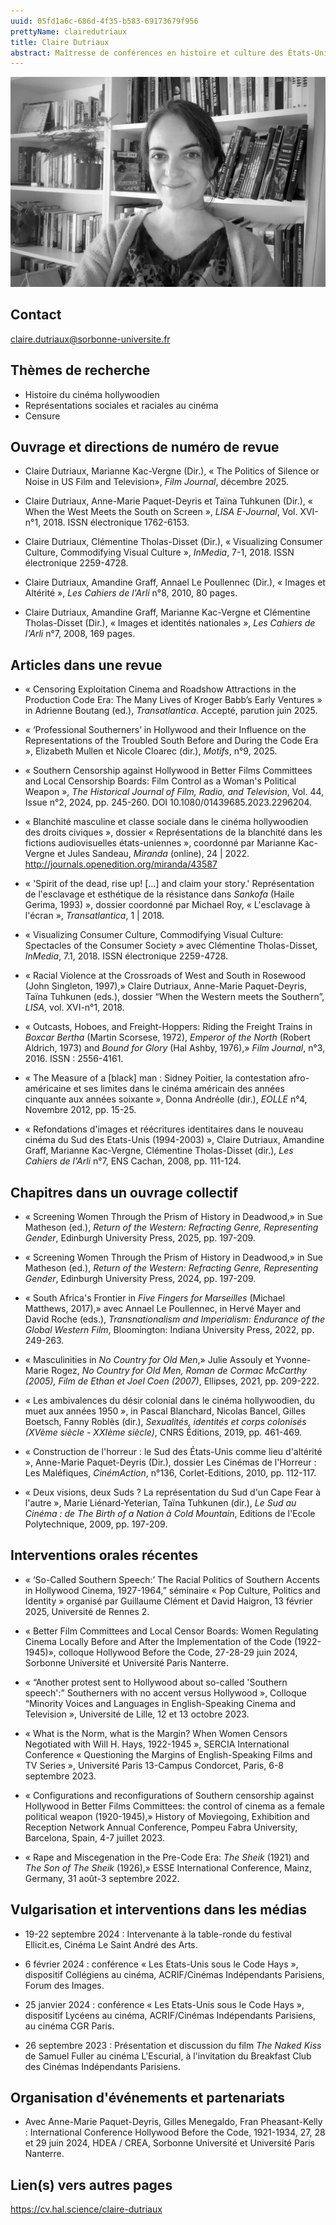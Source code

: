 ```yaml
---
uuid: 05fd1a6c-686d-4f35-b583-69173679f956
prettyName: clairedutriaux
title: Claire Dutriaux
abstract: Maîtresse de conférences en histoire et culture des États-Unis
---
```



![small](Dutriaux_Claire.jpg)

## Contact

 claire.dutriaux@sorbonne-universite.fr

## Thèmes de recherche

- Histoire du cinéma hollywoodien
- Représentations sociales et raciales au cinéma
- Censure

## Ouvrage et directions de numéro de revue

-	Claire Dutriaux, Marianne Kac-Vergne (Dir.), « The Politics of Silence or Noise in US Film and Television», *Film Journal*, décembre 2025.

- Claire Dutriaux, Anne-Marie Paquet-Deyris et Taïna Tuhkunen (Dir.), « When the West Meets the South on Screen », *LISA E-Journal*, Vol. XVI-n°1, 2018. ISSN électronique 1762-6153.

- Claire Dutriaux, Clémentine Tholas-Disset (Dir.), « Visualizing Consumer Culture, Commodifying Visual Culture », *InMedia*, 7-1, 2018. ISSN électronique 2259-4728.

- Claire Dutriaux, Amandine Graff, Annael Le Poullennec (Dir.), « Images et Altérité », *Les Cahiers de l'Arli* n°8, 2010, 80 pages.

- Claire Dutriaux, Amandine Graff, Marianne Kac-Vergne et Clémentine Tholas-Disset (Dir.), « Images et identités nationales », *Les Cahiers de l'Arli* n°7, 2008, 169 pages.

## Articles dans une revue

-  « Censoring Exploitation Cinema and Roadshow Attractions in the Production Code Era: The Many Lives of Kroger Babb’s Early Ventures » in Adrienne Boutang (ed.), *Transatlantica*. Accepté, parution juin 2025.

 - « ‘Professional Southerners’ in Hollywood and their Influence on the Representations of the Troubled South Before and During the Code Era », Elizabeth Mullen et Nicole Cloarec (dir.), *Motifs*, n°9, 2025.
  
- « Southern Censorship against Hollywood in Better Films Committees and Local Censorship Boards: Film Control as a Woman's Political Weapon », *The Historical Journal of Film, Radio, and Television*, Vol. 44, Issue n°2, 2024, pp. 245-260. DOI 10.1080/01439685.2023.2296204. 

- « Blanchité masculine et classe sociale dans le cinéma hollywoodien des droits civiques », dossier « Représentations de la blanchité dans les fictions audiovisuelles états-uniennes », coordonné par Marianne Kac-Vergne et Jules Sandeau, *Miranda* (online), 24 | 2022. http://journals.openedition.org/miranda/43587

- « 'Spirit of the dead, rise up! […] and claim your story.' Représentation de l'esclavage et esthétique de la résistance dans *Sankofa* (Haile Gerima, 1993) », dossier coordonné par Michael Roy, « L'esclavage à l'écran », *Transatlantica*, 1 | 2018. 

- « Visualizing Consumer Culture, Commodifying Visual Culture: Spectacles of the Consumer Society » avec Clémentine Tholas-Disset, *InMedia*, 7.1, 2018. ISSN électronique 2259-4728.

- « Racial Violence at the Crossroads of West and South in Rosewood (John Singleton, 1997),» Claire Dutriaux, Anne-Marie Paquet-Deyris, Taïna Tuhkunen (eds.), dossier “When the Western meets the Southern”, *LISA*, vol. XVI-n°1, 2018.

- « Outcasts, Hoboes, and Freight-Hoppers: Riding the Freight Trains in *Boxcar Bertha* (Martin Scorsese, 1972), *Emperor of the North* (Robert Aldrich, 1973) and *Bound for Glory* (Hal Ashby, 1976),» *Film Journal*, n°3, 2016. ISSN : 2556-4161. 	

- « The Measure of a [black] man : Sidney Poitier, la contestation afro-américaine et ses limites dans le cinéma américain des années cinquante aux années soixante », Donna Andréolle (dir.), *EOLLE* n°4, Novembre 2012, pp. 15-25.

- « Refondations d'images et réécritures identitaires dans le nouveau cinéma du Sud des Etats-Unis (1994-2003) », Claire Dutriaux, Amandine Graff, Marianne Kac-Vergne, Clémentine Tholas-Disset (dir.), *Les Cahiers de l'Arli* n°7, ENS Cachan, 2008, pp. 111-124.

## Chapitres dans un ouvrage collectif

- « Screening Women Through the Prism of History in Deadwood,» in Sue Matheson (ed.), *Return of the Western: Refracting Genre, Representing Gender*, Edinburgh University Press, 2025, pp. 197-209.

- « Screening Women Through the Prism of History in Deadwood,» in Sue Matheson (ed.), *Return of the Western: Refracting Genre, Representing Gender*, Edinburgh University Press, 2024, pp. 197-209.

- « South Africa's Frontier in *Five Fingers for Marseilles* (Michael Matthews, 2017),» avec Annael Le Poullennec, in Hervé Mayer and David Roche (eds.), *Transnationalism and Imperialism: Endurance of the Global Western Film*, Bloomington: Indiana University Press, 2022, pp. 249-263. 

- « Masculinities in *No Country for Old Men*,» Julie Assouly et Yvonne-Marie Rogez, *No Country for Old Men, Roman de Cormac McCarthy (2005), Film de Ethan et Joel Coen (2007)*, Ellipses, 2021, pp. 209-222.

- « Les ambivalences du désir colonial dans le cinéma hollywoodien, du muet aux années 1950 », in Pascal Blanchard, Nicolas Bancel, Gilles Boetsch, Fanny Roblès (dir.), *Sexualités, identités et corps colonisés (XVème siècle - XXIème siècle)*, CNRS Éditions, 2019, pp. 461-469.

- « Construction de l'horreur : le Sud des États-Unis comme lieu d'altérité », Anne-Marie Paquet-Deyris (Dir.), dossier Les Cinémas de l'Horreur : Les Maléfiques, *CinémAction*, n°136, Corlet-Editions, 2010, pp. 112-117. 

- « Deux visions, deux Suds ? La représentation du Sud d'un Cape Fear à l'autre », Marie Liénard-Yeterian, Taïna Tuhkunen (dir.), *Le Sud au Cinéma : de The Birth of a Nation à Cold Mountain*, Editions de l'Ecole Polytechnique, 2009, pp. 197-209.

## Interventions orales récentes

- « ‘So-Called Southern Speech:’ The Racial Politics of Southern Accents in Hollywood Cinema, 1927-1964,” séminaire « Pop Culture, Politics and Identity » organisé par Guillaume Clément et David Haigron, 13 février 2025, Université de Rennes 2.

- « Better Film Committees and Local Censor Boards: Women Regulating Cinema Locally Before and After the Implementation of the Code (1922-1945)», colloque Hollywood Before the Code, 27-28-29 juin 2024, Sorbonne Université et Université Paris Nanterre.

- « “Another protest sent to Hollywood about so-called 'Southern speech':” Southerners with no accent versus Hollywood », Colloque “Minority Voices and Languages in English-Speaking Cinema and Television », Université de Lille, 12 et 13 octobre 2023.

- « What is the Norm, what is the Margin? When Women Censors Negotiated with Will H. Hays, 1922-1945 », SERCIA International Conference « Questioning the Margins of English-Speaking Films and TV Series », Université Paris 13-Campus Condorcet, Paris, 6-8 septembre 2023.

- « Configurations and reconfigurations of Southern censorship against Hollywood in Better Films Committees: the control of cinema as a female political weapon (1920-1945),» History of Moviegoing, Exhibition and Reception Network Annual Conference, Pompeu Fabra University, Barcelona, Spain, 4-7 juillet 2023.

- « Rape and Miscegenation in the Pre-Code Era: *The Sheik* (1921) and *The Son of The Sheik* (1926),» ESSE International Conference, Mainz, Germany, 31 août-3 septembre 2022.

## Vulgarisation et interventions dans les médias

 - 19-22 septembre 2024 : Intervenante à la table-ronde du festival Ellicit.es, Cinéma Le Saint André des Arts.

- 6 février 2024 : conférence « Les Etats-Unis sous le Code Hays », dispositif Collégiens au cinéma, ACRIF/Cinémas Indépendants Parisiens, Forum des Images.

- 25 janvier 2024 : conférence « Les Etats-Unis sous le Code Hays », dispositif Lycéens au cinéma, ACRIF/Cinémas Indépendants Parisiens, au cinéma CGR Paris.

- 26 septembre 2023 : Présentation et discussion du film *The Naked Kiss* de Samuel Fuller au cinéma L'Escurial, à l'invitation du Breakfast Club des Cinémas Indépendants Parisiens.

## Organisation d'événements et partenariats

- Avec Anne-Marie Paquet-Deyris, Gilles Menegaldo, Fran Pheasant-Kelly : International Conference Hollywood Before the Code, 1921-1934, 27, 28 et 29 juin 2024, HDEA / CREA, Sorbonne Université et Université Paris Nanterre.

## Lien(s) vers autres pages

 https://cv.hal.science/claire-dutriaux

